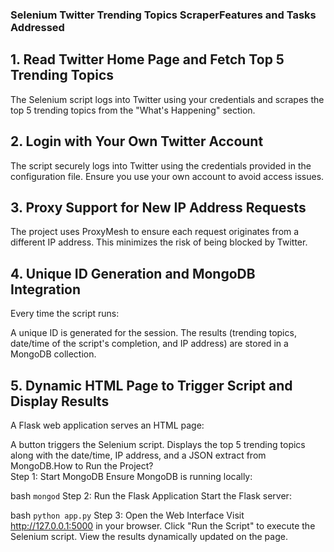 ### Selenium Twitter Trending Topics ScraperFeatures and Tasks Addressed
## 1. Read Twitter Home Page and Fetch Top 5 Trending Topics<br>
The Selenium script logs into Twitter using your credentials and scrapes the top 5 trending topics from the "What's Happening" section.

## 2. Login with Your Own Twitter Account<br>
The script securely logs into Twitter using the credentials provided in the configuration file. Ensure you use your own account to avoid access issues.

## 3. Proxy Support for New IP Address Requests<br>
The project uses ProxyMesh to ensure each request originates from a different IP address. This minimizes the risk of being blocked by Twitter.

## 4. Unique ID Generation and MongoDB Integration<br>
Every time the script runs:

A unique ID is generated for the session.
The results (trending topics, date/time of the script's completion, and IP address) are stored in a MongoDB collection.<br>
## 5. Dynamic HTML Page to Trigger Script and Display Results<br>
A Flask web application serves an HTML page:

A button triggers the Selenium script.
Displays the top 5 trending topics along with the date/time, IP address, and a JSON extract from MongoDB.How to Run the Project?<br>
Step 1: Start MongoDB
Ensure MongoDB is running locally:

bash
```mongod```
Step 2: Run the Flask Application
Start the Flask server:

bash
```python app.py```
Step 3: Open the Web Interface
Visit http://127.0.0.1:5000 in your browser.
Click "Run the Script" to execute the Selenium script.
View the results dynamically updated on the page.
